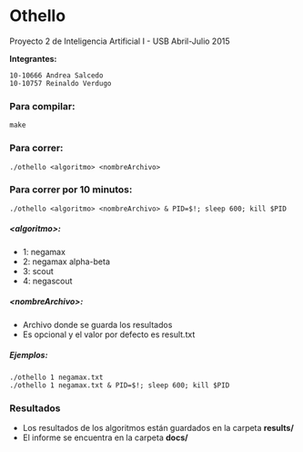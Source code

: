 # Othello
Proyecto 2 de Inteligencia Artificial I - USB Abril-Julio 2015

**Integrantes:**

    10-10666 Andrea Salcedo
    10-10757 Reinaldo Verdugo

### Para compilar:

`make`

### Para correr:

`./othello <algoritmo> <nombreArchivo>`

### Para correr por 10 minutos:

`./othello <algoritmo> <nombreArchivo> & PID=$!; sleep 600; kill $PID`

##### \<algoritmo\>:
  - 1: negamax
  - 2: negamax alpha-beta
  - 3: scout
  - 4: negascout

##### \<nombreArchivo\>:
  - Archivo donde se guarda los resultados
  - Es opcional y el valor por defecto es result.txt

##### Ejemplos:

    ./othello 1 negamax.txt
    ./othello 1 negamax.txt & PID=$!; sleep 600; kill $PID

### Resultados
  - Los resultados de los algoritmos están guardados en la carpeta **results/**
  - El informe se encuentra en la carpeta **docs/**
